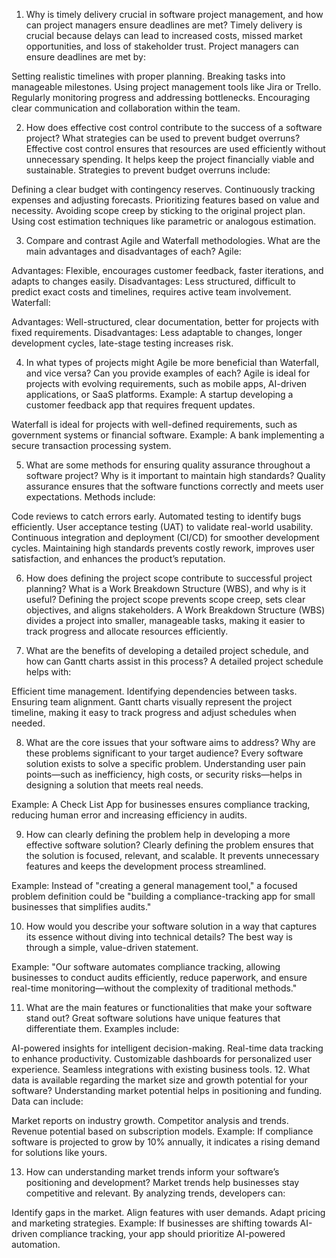 1. Why is timely delivery crucial in software project management, and how can project managers ensure deadlines are met?
Timely delivery is crucial because delays can lead to increased costs, missed market opportunities, and loss of stakeholder trust. Project managers can ensure deadlines are met by:

Setting realistic timelines with proper planning.
Breaking tasks into manageable milestones.
Using project management tools like Jira or Trello.
Regularly monitoring progress and addressing bottlenecks.
Encouraging clear communication and collaboration within the team.

2. How does effective cost control contribute to the success of a software project? What strategies can be used to prevent budget overruns?
Effective cost control ensures that resources are used efficiently without unnecessary spending. It helps keep the project financially viable and sustainable. Strategies to prevent budget overruns include:

Defining a clear budget with contingency reserves.
Continuously tracking expenses and adjusting forecasts.
Prioritizing features based on value and necessity.
Avoiding scope creep by sticking to the original project plan.
Using cost estimation techniques like parametric or analogous estimation.

3. Compare and contrast Agile and Waterfall methodologies. What are the main advantages and disadvantages of each?
Agile:

Advantages: Flexible, encourages customer feedback, faster iterations, and adapts to changes easily.
Disadvantages: Less structured, difficult to predict exact costs and timelines, requires active team involvement.
Waterfall:

Advantages: Well-structured, clear documentation, better for projects with fixed requirements.
Disadvantages: Less adaptable to changes, longer development cycles, late-stage testing increases risk.

4. In what types of projects might Agile be more beneficial than Waterfall, and vice versa? Can you provide examples of each?
Agile is ideal for projects with evolving requirements, such as mobile apps, AI-driven applications, or SaaS platforms. Example: A startup developing a customer feedback app that requires frequent updates.

Waterfall is ideal for projects with well-defined requirements, such as government systems or financial software. Example: A bank implementing a secure transaction processing system.

5. What are some methods for ensuring quality assurance throughout a software project? Why is it important to maintain high standards?
Quality assurance ensures that the software functions correctly and meets user expectations. Methods include:

Code reviews to catch errors early.
Automated testing to identify bugs efficiently.
User acceptance testing (UAT) to validate real-world usability.
Continuous integration and deployment (CI/CD) for smoother development cycles.
Maintaining high standards prevents costly rework, improves user satisfaction, and enhances the product’s reputation.

6. How does defining the project scope contribute to successful project planning? What is a Work Breakdown Structure (WBS), and why is it useful?
Defining the project scope prevents scope creep, sets clear objectives, and aligns stakeholders. A Work Breakdown Structure (WBS) divides a project into smaller, manageable tasks, making it easier to track progress and allocate resources efficiently.

7. What are the benefits of developing a detailed project schedule, and how can Gantt charts assist in this process?
A detailed project schedule helps with:

Efficient time management.
Identifying dependencies between tasks.
Ensuring team alignment.
Gantt charts visually represent the project timeline, making it easy to track progress and adjust schedules when needed.

8. What are the core issues that your software aims to address? Why are these problems significant to your target audience?
Every software solution exists to solve a specific problem. Understanding user pain points—such as inefficiency, high costs, or security risks—helps in designing a solution that meets real needs.

Example: A Check List App for businesses ensures compliance tracking, reducing human error and increasing efficiency in audits.

9. How can clearly defining the problem help in developing a more effective software solution?
Clearly defining the problem ensures that the solution is focused, relevant, and scalable. It prevents unnecessary features and keeps the development process streamlined.

Example: Instead of "creating a general management tool," a focused problem definition could be "building a compliance-tracking app for small businesses that simplifies audits."

10. How would you describe your software solution in a way that captures its essence without diving into technical details?
The best way is through a simple, value-driven statement.

Example:
"Our software automates compliance tracking, allowing businesses to conduct audits efficiently, reduce paperwork, and ensure real-time monitoring—without the complexity of traditional methods."

11. What are the main features or functionalities that make your software stand out?
Great software solutions have unique features that differentiate them. Examples include:

AI-powered insights for intelligent decision-making.
Real-time data tracking to enhance productivity.
Customizable dashboards for personalized user experience.
Seamless integrations with existing business tools.
12. What data is available regarding the market size and growth potential for your software?
Understanding market potential helps in positioning and funding. Data can include:

Market reports on industry growth.
Competitor analysis and trends.
Revenue potential based on subscription models.
Example: If compliance software is projected to grow by 10% annually, it indicates a rising demand for solutions like yours.

13. How can understanding market trends inform your software’s positioning and development?
Market trends help businesses stay competitive and relevant. By analyzing trends, developers can:

Identify gaps in the market.
Align features with user demands.
Adapt pricing and marketing strategies.
Example: If businesses are shifting towards AI-driven compliance tracking, your app should prioritize AI-powered automation.
